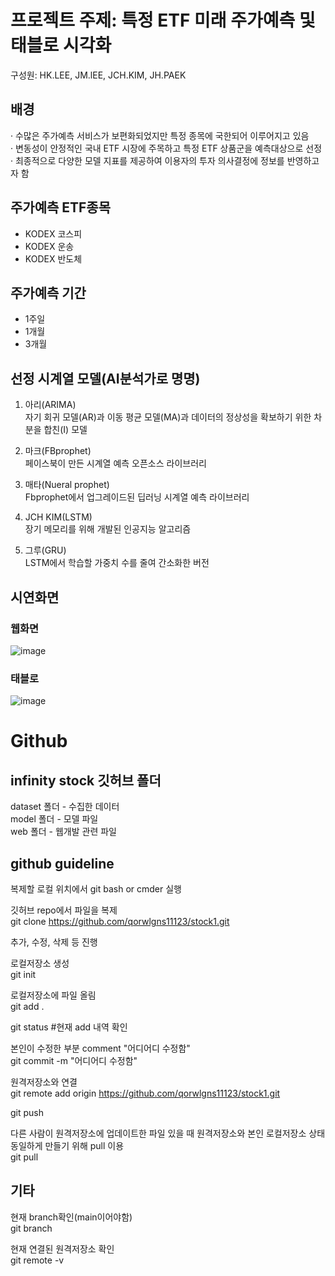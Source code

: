 # 프로젝트 주제: 특정 ETF 미래 주가예측 및 태블로 시각화

구성원: HK.LEE, JM.lEE, JCH.KIM, JH.PAEK

## 배경
· 수많은 주가예측 서비스가 보편화되었지만 특정 종목에 국한되어 이루어지고 있음  
· 변동성이 안정적인 국내 ETF 시장에 주목하고 특정 ETF 상품군을 예측대상으로 선정  
· 최종적으로 다양한 모델 지표를 제공하여 이용자의 투자 의사결정에 정보를 반영하고자 함

## 주가예측 ETF종목

- KODEX 코스피
- KODEX 운송
- KODEX 반도체

## 주가예측 기간

- 1주일
- 1개월
- 3개월

## 선정 시계열 모델(AI분석가로 명명)
1. 아리(ARIMA)  
자기 회귀 모델(AR)과 이동 평균 모델(MA)과 데이터의 정상성을 확보하기 위한 차분을 합친(I) 모델

2. 마크(FBprophet)  
페이스북이 만든 시계열 예측 오픈소스 라이브러리

3. 매타(Nueral prophet)  
Fbprophet에서 업그레이드된 딥러닝 시계열 예측 라이브러리

4. JCH KIM(LSTM)  
장기 메모리를 위해 개발된 인공지능 알고리즘

5. 그루(GRU)  
LSTM에서 학습할 가중치 수를 줄여 간소화한 버전

## 시연화면

### 웹화면
![image](https://user-images.githubusercontent.com/45068747/177231200-5822e4c4-6b88-4e23-bc5f-d7d0cb4f3953.png)

### 태블로
![image](https://user-images.githubusercontent.com/45068747/177231218-62364a5e-e582-4f62-b6d2-6c1d19e8f196.png)



# Github

## infinity stock 깃허브 폴더

dataset 폴더 - 수집한 데이터  
model 폴더 - 모델 파일  
web 폴더 - 웹개발 관련 파일


## github guideline

복제할 로컬 위치에서 git bash or cmder 실행

깃허브 repo에서 파일을 복제  
git clone https://github.com/qorwlgns11123/stock1.git

추가, 수정, 삭제 등 진행

로컬저장소 생성  
git init

로컬저장소에 파일 올림  
git add .

git status  #현재 add 내역 확인

본인이 수정한 부분 comment "어디어디 수정함"  
git commit -m "어디어디 수정함"

원격저장소와 연결  
git remote add origin https://github.com/qorwlgns11123/stock1.git

git push



다른 사람이 원격저장소에 업데이트한 파일 있을 때 원격저장소와 본인 로컬저장소 상태 동일하게 만들기 위해 pull 이용  
git pull



## 기타

현재 branch확인(main이어야함)  
git branch



현재 연결된 원격저장소 확인  
git remote -v

